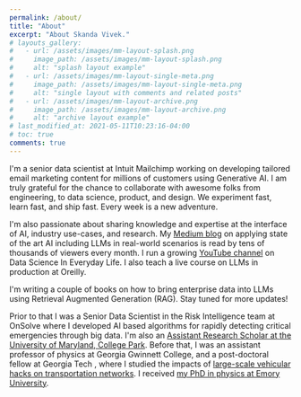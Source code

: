 ```yaml
---
permalink: /about/
title: "About"
excerpt: "About Skanda Vivek."
# layouts_gallery:
#   - url: /assets/images/mm-layout-splash.png
#     image_path: /assets/images/mm-layout-splash.png
#     alt: "splash layout example"
#   - url: /assets/images/mm-layout-single-meta.png
#     image_path: /assets/images/mm-layout-single-meta.png
#     alt: "single layout with comments and related posts"
#   - url: /assets/images/mm-layout-archive.png
#     image_path: /assets/images/mm-layout-archive.png
#     alt: "archive layout example"
# last_modified_at: 2021-05-11T10:23:16-04:00
# toc: true
comments: true
---
```


I'm a senior data scientist at Intuit Mailchimp working on developing tailored email marketing content for millions of customers using Generative AI. I am truly grateful for the chance to collaborate with awesome folks from engineering, to data science, product, and design. We experiment fast, learn fast, and ship fast. Every week is a new adventure. 

I'm also passionate about sharing knowledge and expertise at the interface of AI, industry use-cases, and research. My [Medium blog](https://skanda-vivek.medium.com/) on applying state of the art AI including LLMs in real-world scenarios is read by tens of thousands of viewers every month. I run a growing [YouTube channel](https://www.youtube.com/channel/UCqTQFBL17FbF0imuzZOUP_A) on Data Science In Everyday Life. I also teach a live course on LLMs in production at Oreilly.

I'm writing a couple of books on how to bring enterprise data into LLMs using Retrieval Augmented Generation (RAG). Stay tuned for more updates!

Prior to that I was a Senior Data Scientist in the Risk Intelligence team at OnSolve where I developed AI based algorithms for rapidly detecting critical emergencies through big data. I'm also an [Assistant Research Scholar at the University of Maryland, College Park](https://spp.umd.edu/our-community/faculty-staff/skanda-vivek). Before that, I was an assistant professor of physics at Georgia Gwinnett College, and a post-doctoral fellow at Georgia Tech , where I studied the impacts of [large-scale vehicular hacks on transportation networks](https://journals.aps.org/pre/abstract/10.1103/PhysRevE.100.012316). I received [my PhD in physics at Emory University](https://www.pnas.org/content/114/8/1850).



<!-- Currently, my interests are in applying data science techniques for early-detection of critical events and studying cyber-physical vulnerabilities across complex networks. Our research work has been published across multiple scientific journals and broadcasted by news outlets such as BBC and Forbes. I'm also a scientific content creator. I regularly write blogs at the interface of complex systems, and data science for the social good in [Medium](https://skanda-vivek.medium.com/). I've made an open-acess textbook to teach non-science majors science through [examples of everyday phenomena](https://alg.manifoldapp.org/projects/science-of-everyday-materials). If you are interested in collaborating, shoot me an email <skanda.vivek@gmail.com>! -->

<!-- <h2 style="text-align:center">Subscribe to my newsletter.</h2> -->

<!-- <p align="center">
<iframe src="https://skandavivek.substack.com/embed" width="480" height="320" style="border:1px solid #EEE; background:white;" frameborder="0" scrolling="no"></iframe>
</p> -->


<!-- Begin Mailchimp Signup Form -->
<!-- <link href="//cdn-images.mailchimp.com/embedcode/slim-10_7.css" rel="stylesheet" type="text/css">
<style type="text/css">
	#mc_embed_signup{background:#fff; clear:left; font:14px Helvetica,Arial,sans-serif; }
	/* Add your own Mailchimp form style overrides in your site stylesheet or in this style block.
	   We recommend moving this block and the preceding CSS link to the HEAD of your HTML file. */
</style>
<div id="mc_embed_signup">
<form action="https://chaoscontrol.us7.list-manage.com/subscribe/post?u=cd3eef2d66d1a86e7eba23eb3&amp;id=fb46f3513a" method="post" id="mc-embedded-subscribe-form" name="mc-embedded-subscribe-form" class="validate" target="_blank" novalidate>
    <div id="mc_embed_signup_scroll">
	<label for="mce-EMAIL">Subscribe</label>
	<input type="email" value="" name="EMAIL" class="email" id="mce-EMAIL" placeholder="email address" required>
    <!-- real people should not fill this in and expect good things - do not remove this or risk form bot signups-->
